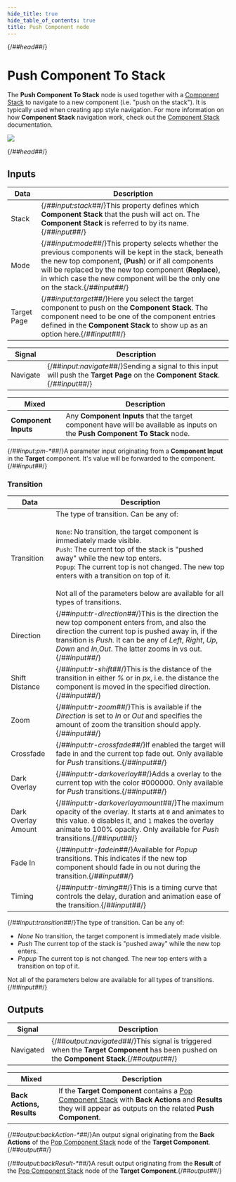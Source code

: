 ```yaml
---
hide_title: true
hide_table_of_contents: true
title: Push Component node
---
```


{/*##head##*/}

# Push Component To Stack

The **Push Component To Stack** node is used together with a [Component Stack](/nodes/component-stack/component-stack-node) to navigate to a new component (i.e. "push on the stack"). It is typically used when creating app style navigation. For more information on how **Component Stack** navigation work, check out the [Component Stack](/nodes/component-stack/component-stack-node) documentation.

<div className="ndl-image-with-background l">

![](/nodes/component-stack/push-component/push-component.png)

</div>

{/*##head##*/}

## Inputs

| Data                                          | Description                                                                                                                                                                                                                                                                                            |
| --------------------------------------------- | ------------------------------------------------------------------------------------------------------------------------------------------------------------------------------------------------------------------------------------------------------------------------------------------------------ |
| <span className="ndl-data">Stack</span>       | {/*##input:stack##*/}This property defines which **Component Stack** that the push will act on. The **Component Stack** is referred to by its name. {/*##input##*/}                                                                                                                                            |
| <span className="ndl-data">Mode</span>        | {/*##input:mode##*/}This property selects whether the previous components will be kept in the stack, beneath the new top component, (**Push**) or if all components will be replaced by the new top component (**Replace**), in which case the new component will be the only one on the stack.{/*##input##*/} |
| <span className="ndl-data">Target Page</span> | {/*##input:target##*/}Here you select the target component to push on the **Component Stack**. The component need to be one of the component entries defined in the **Component Stack** to show up as an option here.{/*##input##*/}                                                                           |

| Signal                                       | Description                                                                                                             |
| -------------------------------------------- | ----------------------------------------------------------------------------------------------------------------------- |
| <span className="ndl-signal">Navigate</span> | {/*##input:navigate##*/}Sending a signal to this input will push the **Target Page** on the **Component Stack**.{/*##input##*/} |

| Mixed                | Description                                                                                                                  |
| -------------------- | ---------------------------------------------------------------------------------------------------------------------------- |
| **Component Inputs** | Any **Component Inputs** that the target component have will be available as inputs on the **Push Component To Stack** node. |

<span className="hidden-props-for-editor">{/*##input:pm-\*##*/}A parameter input originating from a **Component Input** in the **Target** component. It's value will be forwarded to the component.{/*##input##*/}</span>

### Transition

| Data                                                  | Description                                                                                                                                                                                                                                                                                                                                                                                       |
| ----------------------------------------------------- | ------------------------------------------------------------------------------------------------------------------------------------------------------------------------------------------------------------------------------------------------------------------------------------------------------------------------------------------------------------------------------------------------- |
| <span className="ndl-data">Transition</span>          | The type of transition. Can be any of:<br/><br/>`None`: No transition, the target component is immediately made visible.<br/>`Push`: The current top of the stack is "pushed away" while the new top enters.<br/>`Popup`: The current top is not changed. The new top enters with a transition on top of it.<br/><br/>Not all of the parameters below are available for all types of transitions. |
| <span className="ndl-data">Direction</span>           | {/*##input:tr-direction##*/}This is the direction the new top component enters from, and also the direction the current top is pushed away in, if the transition is _Push_. It can be any of _Left_, _Right_, _Up_, _Down_ and _In_,_Out_. The latter zooms in vs out.{/*##input##*/}                                                                                                                     |
| <span className="ndl-data">Shift Distance</span>      | {/*##input:tr-shift##*/}This is the distance of the transition in either _%_ or in _px_, i.e. the distance the component is moved in the specified direction.{/*##input##*/}                                                                                                                                                                                                                              |
| <span className="ndl-data">Zoom</span>                | {/*##input:tr-zoom##*/}This is available if the _Direction_ is set to _In_ or _Out_ and specifies the amount of zoom the transition should apply.{/*##input##*/}                                                                                                                                                                                                                                          |
| <span className="ndl-data">Crossfade</span>           | {/*##input:tr-crossfade##*/}If enabled the target will fade in and the current top fade out. Only available for _Push_ transitions.{/*##input##*/}                                                                                                                                                                                                                                                        |
| <span className="ndl-data">Dark Overlay</span>        | {/*##input:tr-darkoverlay##*/}Adds a overlay to the current top with the color #000000. Only available for _Push_ transitions.{/*##input##*/}                                                                                                                                                                                                                                                             |
| <span className="ndl-data">Dark Overlay Amount</span> | {/*##input:tr-darkoverlayamount##*/}The maximum opacity of the overlay. It starts at `0` and animates to this value. `0` disables it, and `1` makes the overlay animate to 100% opacity. Only available for _Push_ transitions.{/*##input##*/}                                                                                                                                                            |
| <span className="ndl-data">Fade In</span>             | {/*##input:tr-fadein##*/}Available for _Popup_ transitions. This indicates if the new top component should fade in ou not during the transition.{/*##input##*/}                                                                                                                                                                                                                                           |
| <span className="ndl-data">Timing</span>              | {/*##input:tr-timing##*/}This is a timing curve that controls the delay, duration and animation ease of the transition.{/*##input##*/}                                                                                                                                                                                                                                                                    |

<div className="hidden-props-for-editor">

{/*##input:transition##*/}The type of transition. Can be any of:

-   _None_ No transition, the target component is immediately made visible.
-   _Push_ The current top of the stack is "pushed away" while the new top enters.
-   _Popup_ The current top is not changed. The new top enters with a transition on top of it.

Not all of the parameters below are available for all types of transitions.{/*##input##*/}

</div>

## Outputs

| Signal                                        | Description                                                                                                                          |
| --------------------------------------------- | ------------------------------------------------------------------------------------------------------------------------------------ |
| <span className="ndl-signal">Navigated</span> | {/*##output:navigated##*/}This signal is triggered when the **Target Component** has been pushed on the **Component Stack**.{/*##output##*/} |

| Mixed                     | Description                                                                                                                                                                                             |
| ------------------------- | ------------------------------------------------------------------------------------------------------------------------------------------------------------------------------------------------------- |
| **Back Actions, Results** | If the **Target Component** contains a [Pop Component Stack](/nodes/component-stack/pop-component) with **Back Actions** and **Results** they will appear as outputs on the related **Push Component**. |

<span className="hidden-props-for-editor">{/*##output:backAction-\*##*/}An output signal originating from the **Back Actions** of the [Pop Component Stack](/nodes/component-stack/pop-component) node of the **Target Component**.{/*##output##*/}</span>

<span className="hidden-props-for-editor">{/*##output:backResult-\*##*/}A result output originating from the **Result** of the [Pop Component Stack](/nodes/component-stack/pop-component) node of the **Target Component**.{/*##output##*/}</span>
